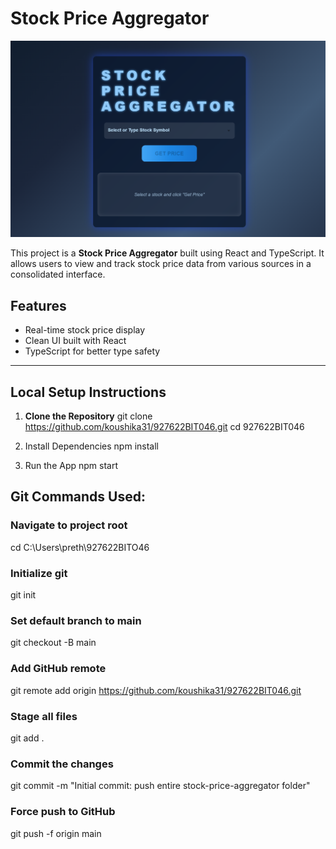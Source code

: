 # Stock Price Aggregator
![Output](stock-price-aggregator/images/output.png)

This project is a **Stock Price Aggregator** built using React and TypeScript. It allows users to view and track stock price data from various sources in a consolidated interface.

## Features

- Real-time stock price display
- Clean UI built with React
- TypeScript for better type safety


---

## Local Setup Instructions

1. **Clone the Repository**
git clone https://github.com/koushika31/927622BIT046.git
cd 927622BIT046

2. Install Dependencies
npm install

3. Run the App
npm start

## Git Commands Used:

### Navigate to project root
cd C:\Users\preth\927622BITO46

### Initialize git
git init

### Set default branch to main
git checkout -B main

### Add GitHub remote
git remote add origin https://github.com/koushika31/927622BIT046.git

### Stage all files
git add .

### Commit the changes
git commit -m "Initial commit: push entire stock-price-aggregator folder"

### Force push to GitHub
git push -f origin main


